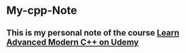 # My-cpp-Note

## This is my personal note of the course [Learn Advanced Modern C++ on Udemy](https://www.udemy.com/course/learn-intermediate-modern-c/)
